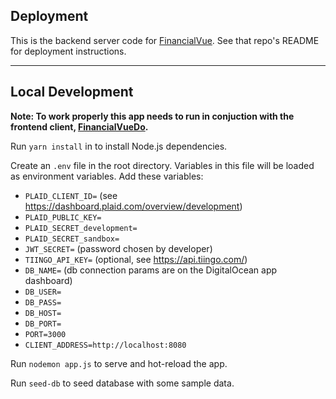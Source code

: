## Deployment

This is the backend server code for [FinancialVue](https://github.com/blairun/FinancialVueDo). See that repo's README for deployment instructions.

---
## Local Development

**Note: To work properly this app needs to run in conjuction with the frontend client, [FinancialVueDo](https://github.com/blairun/FinancialVueDo).**

Run `yarn install` in to install Node.js dependencies.

Create an `.env` file in the root directory. Variables in this file will be loaded as environment variables. Add these variables:

- `PLAID_CLIENT_ID=` (see https://dashboard.plaid.com/overview/development)
- `PLAID_PUBLIC_KEY=`
- `PLAID_SECRET_development=`
- `PLAID_SECRET_sandbox=`
- `JWT_SECRET=` (password chosen by developer)
- `TIINGO_API_KEY=` (optional, see https://api.tiingo.com/)
- `DB_NAME=` (db connection params are on the DigitalOcean app dashboard)
- `DB_USER=`
- `DB_PASS=`
- `DB_HOST=`
- `DB_PORT=`
- `PORT=3000`
- `CLIENT_ADDRESS=http://localhost:8080`

Run `nodemon app.js` to serve and hot-reload the app.

Run `seed-db` to seed database with some sample data.